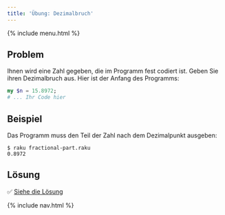 ```yaml
---
title: 'Übung: Dezimalbruch'
---
```


{% include menu.html %}

## Problem

Ihnen wird eine Zahl gegeben, die im Programm fest codiert ist. Geben Sie ihren Dezimalbruch aus. Hier ist der Anfang des Programms:

```raku
my $n = 15.8972;
# ... Ihr Code hier
```

## Beispiel

Das Programm muss den Teil der Zahl nach dem Dezimalpunkt ausgeben:

```console
$ raku fractional-part.raku
0.8972
```

## Lösung

✅ [Siehe die Lösung](solution)

{% include nav.html %}